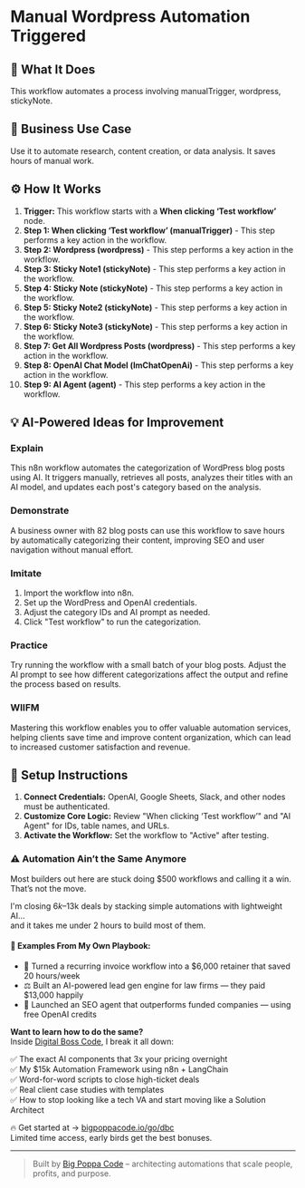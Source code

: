 # Manual Wordpress Automation Triggered

## 🚀 What It Does
This workflow automates a process involving manualTrigger, wordpress, stickyNote.

## 💼 Business Use Case
Use it to automate research, content creation, or data analysis. It saves hours of manual work.

## ⚙️ How It Works
1.  **Trigger:** This workflow starts with a **When clicking ‘Test workflow’** node.
2. **Step 1: When clicking ‘Test workflow’ (manualTrigger)** - This step performs a key action in the workflow.
3. **Step 2: Wordpress (wordpress)** - This step performs a key action in the workflow.
4. **Step 3: Sticky Note1 (stickyNote)** - This step performs a key action in the workflow.
5. **Step 4: Sticky Note (stickyNote)** - This step performs a key action in the workflow.
6. **Step 5: Sticky Note2 (stickyNote)** - This step performs a key action in the workflow.
7. **Step 6: Sticky Note3 (stickyNote)** - This step performs a key action in the workflow.
8. **Step 7: Get All Wordpress Posts (wordpress)** - This step performs a key action in the workflow.
9. **Step 8: OpenAI Chat Model (lmChatOpenAi)** - This step performs a key action in the workflow.
10. **Step 9: AI Agent (agent)** - This step performs a key action in the workflow.

## 💡 AI-Powered Ideas for Improvement
### Explain
This n8n workflow automates the categorization of WordPress blog posts using AI. It triggers manually, retrieves all posts, analyzes their titles with an AI model, and updates each post's category based on the analysis.

### Demonstrate
A business owner with 82 blog posts can use this workflow to save hours by automatically categorizing their content, improving SEO and user navigation without manual effort.

### Imitate
1. Import the workflow into n8n.
2. Set up the WordPress and OpenAI credentials.
3. Adjust the category IDs and AI prompt as needed.
4. Click "Test workflow" to run the categorization.

### Practice
Try running the workflow with a small batch of your blog posts. Adjust the AI prompt to see how different categorizations affect the output and refine the process based on results.

### WIIFM
Mastering this workflow enables you to offer valuable automation services, helping clients save time and improve content organization, which can lead to increased customer satisfaction and revenue.

## 🔧 Setup Instructions
1. **Connect Credentials:** OpenAI, Google Sheets, Slack, and other nodes must be authenticated.
2. **Customize Core Logic:** Review "When clicking ‘Test workflow’" and "AI Agent" for IDs, table names, and URLs.
3. **Activate the Workflow:** Set the workflow to "Active" after testing.

### ⚠️ Automation Ain’t the Same Anymore

Most builders out here are stuck doing $500 workflows and calling it a win.  
That’s not the move.  

I'm closing $6k–$13k deals by stacking simple automations with lightweight AI...  
and it takes me under 2 hours to build most of them.

#### 🧠 Examples From My Own Playbook:
- 🔁 Turned a recurring invoice workflow into a $6,000 retainer that saved 20 hours/week  
- ⚖️ Built an AI-powered lead gen engine for law firms — they paid $13,000 happily  
- 🚀 Launched an SEO agent that outperforms funded companies — using free OpenAI credits  

**Want to learn how to do the same?**  
Inside [Digital Boss Code](https://bigpoppacode.io/go/dbc), I break it all down:

✅ The exact AI components that 3x your pricing overnight  
✅ My $15k Automation Framework using n8n + LangChain  
✅ Word-for-word scripts to close high-ticket deals  
✅ Real client case studies with templates  
✅ How to stop looking like a tech VA and start moving like a Solution Architect  

🔥 Get started at → [bigpoppacode.io/go/dbc](https://bigpoppacode.io/go/dbc)  
Limited time access, early birds get the best bonuses.

---
> Built by [Big Poppa Code](https://bigpoppacode.io) – architecting automations that scale people, profits, and purpose.

